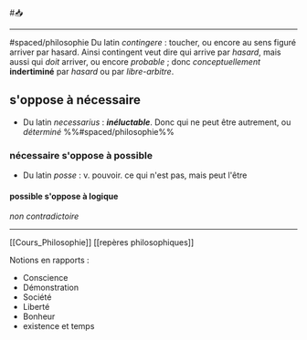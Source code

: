 #📥 
___
#spaced/philosophie 
Du latin *contingere* : toucher, ou encore au sens figuré arriver par hasard. Ainsi contingent veut dire qui arrive par *hasard*, mais aussi qui *doit* arriver, ou encore *probable* ; donc *conceptuellement* **indertiminé** par *hasard* ou par *libre-arbitre*.
## s'oppose à nécessaire
- Du latin *necessarius* : ***inéluctable***.
		Donc qui ne peut être autrement, ou *déterminé*
%%#spaced/philosophie%%
### nécessaire s'oppose à possible
- Du latin *posse* : v. pouvoir.
ce qui n'est pas, mais peut l'être
#### possible s'oppose à logique
*non contradictoire*

---
[[Cours_Philosophie]] [[repères philosophiques]]

Notions en rapports :
- Conscience
- Démonstration
- Société
- Liberté
- Bonheur
- existence et temps